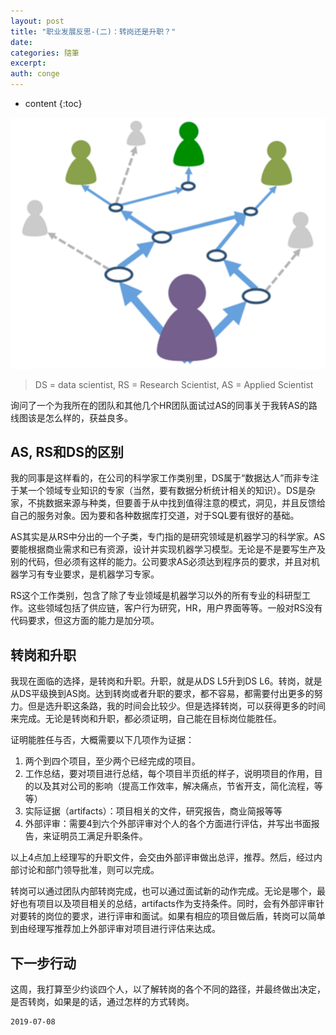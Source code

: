 ```yaml
---
layout: post
title: "职业发展反思-(二)：转岗还是升职？"
date:
categories: 隨筆
excerpt:
auth: conge
---
```

* content
{:toc}

![](/assets/images/隨筆/118382-3a3d5aeda47fad98.png)

> DS = data scientist, RS = Research Scientist, AS = Applied Scientist

询问了一个为我所在的团队和其他几个HR团队面试过AS的同事关于我转AS的路线图该是怎么样的，获益良多。

## AS, RS和DS的区别

我的同事是这样看的，在公司的科学家工作类别里，DS属于“数据达人”而非专注于某一个领域专业知识的专家（当然，要有数据分析统计相关的知识）。DS是杂家，不挑数据来源与种类，但要善于从中找到值得注意的模式，洞见，并且反馈给自己的服务对象。因为要和各种数据库打交道，对于SQL要有很好的基础。

AS其实是从RS中分出的一个子类，专门指的是研究领域是机器学习的科学家。AS要能根据商业需求和已有资源，设计并实现机器学习模型。无论是不是要写生产及别的代码，但必须有这样的能力。公司要求AS必须达到程序员的要求，并且对机器学习有专业要求，是机器学习专家。

RS这个工作类别，包含了除了专业领域是机器学习以外的所有专业的科研型工作。这些领域包括了供应链，客户行为研究，HR，用户界面等等。一般对RS没有代码要求，但这方面的能力是加分项。

## 转岗和升职

我现在面临的选择，是转岗和升职。升职，就是从DS L5升到DS L6。转岗，就是从DS平级换到AS岗。达到转岗或者升职的要求，都不容易，都需要付出更多的努力。但是选升职这条路，我的时间会比较少。但是选择转岗，可以获得更多的时间来完成。无论是转岗和升职，都必须证明，自己能在目标岗位能胜任。

证明能胜任与否，大概需要以下几项作为证据：

1. 两个到四个项目，至少两个已经完成的项目。
2. 工作总结，要对项目进行总结，每个项目半页纸的样子，说明项目的作用，目的以及其对公司的影响（提高工作效率，解决痛点，节省开支，简化流程，等等）
3. 实际证据（artifacts）：项目相关的文件，研究报告，商业简报等等
4. 外部评审：需要4到六个外部评审对个人的各个方面进行评估，并写出书面报告，来证明员工满足升职条件。

以上4点加上经理写的升职文件，会交由外部评审做出总评，推荐。然后，经过内部讨论和部门领导批准，则可以完成。

转岗可以通过团队内部转岗完成，也可以通过面试新的动作完成。无论是哪个，最好也有项目以及项目相关的总结，artifacts作为支持条件。同时，会有外部评审针对要转的岗位的要求，进行评审和面试。如果有相应的项目做后盾，转岗可以简单到由经理写推荐加上外部评审对项目进行评估来达成。

## 下一步行动

这周，我打算至少约谈四个人，以了解转岗的各个不同的路径，并最终做出决定，是否转岗，如果是的话，通过怎样的方式转岗。

```
2019-07-08 
```
